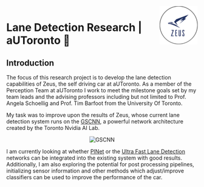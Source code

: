 <a href="https://github.com/MustafaKhan670093/Lane-And-Road-Detection-Research#lane-detection-research--autoronto-">
    <img src="Images/logo.png" alt="aUToronto" title="aUToronto" align="right" height="100" />
</a>

# Lane Detection Research | aUToronto 🚙  

## Introduction

The focus of this research project is to develop the lane detection capabilities of Zeus, the self driving car at aUToronto. As a member of the Perception Team at aUToronto I work to meet the milestone goals set by my team leads and the advising professors including but not limited to Prof. Angela Schoellig and Prof. Tim Barfoot from the University Of Toronto.

My task was to improve upon the results of Zeus, whose current lane detection system runs on the [GSCNN](https://github.com/nv-tlabs/GSCNN), a powerful network architecture created by the Toronto Nvidia AI Lab. 

<p align="center">
  <img src="Images/gscnn-demo.gif" alt="GSCNN" title="GSCNN" height="300" />
</p>

I am currently looking at whether [PINet](https://github.com/koyeongmin/PINet) or the [Ultra Fast Lane Detection](https://github.com/cfzd/Ultra-Fast-Lane-Detection) networks can be integrated into the existing system with good results. Additionally, I am also exploring the potential for post processing pipelines, initializing sensor information and other methods which adjust/improve classifiers can be used to improve the performance of the car.
